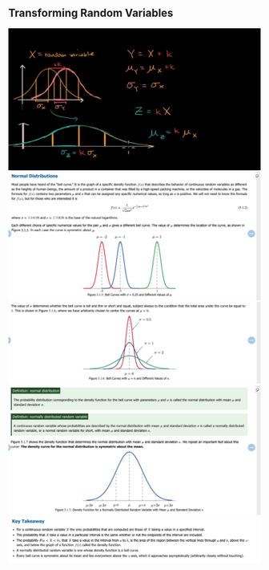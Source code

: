 ## Transforming Random Variables
![](transforming-rv-1.png)
![](transforming-rv-2.png)
![](transforming-rv-3.png)
![](transforming-rv-4.png)
![](transforming-rv-5.png)
